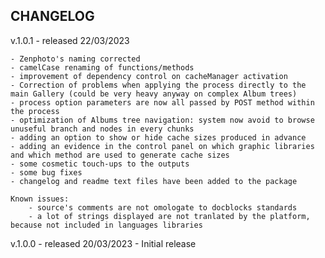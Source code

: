 CHANGELOG
--------------------------

v.1.0.1 - released 22/03/2023

	- Zenphoto's naming corrected
	- camelCase renaming of functions/methods
	- improvement of dependency control on cacheManager activation
	- Correction of problems when applying the process directly to the main Gallery (could be very heavy anyway on complex Album trees)
	- process option parameters are now all passed by POST method within the process
	- optimization of Albums tree navigation: system now avoid to browse unuseful branch and nodes in every chunks
	- adding an option to show or hide cache sizes produced in advance
	- adding an evidence in the control panel on which graphic libraries and which method are used to generate cache sizes
	- some cosmetic touch-ups to the outputs
	- some bug fixes
	- changelog and readme text files have been added to the package

	Known issues:
		- source's comments are not omologate to docblocks standards
		- a lot of strings displayed are not tranlated by the platform, because not included in languages libraries

v.1.0.0 - released 20/03/2023
	- Initial release